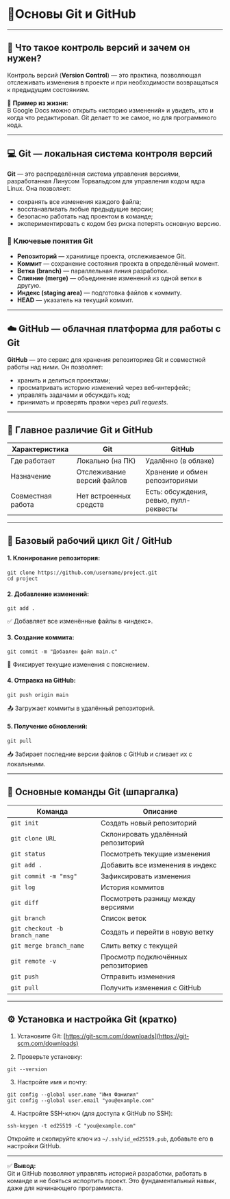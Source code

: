 # 🧩Основы Git и GitHub

---

## 🔹 Что такое контроль версий и зачем он нужен?

Контроль версий (**Version Control**) — это практика, позволяющая отслеживать изменения в проекте и при необходимости возвращаться к предыдущим состояниям.

📌 **Пример из жизни:**  
В Google Docs можно открыть «историю изменений» и увидеть, кто и когда что редактировал. Git делает то же самое, но для программного кода.

---

## 💻 Git — локальная система контроля версий

**Git** — это распределённая система управления версиями, разработанная Линусом Торвальдсом для управления кодом ядра Linux. Она позволяет:

- сохранять все изменения каждого файла;
- восстанавливать любые предыдущие версии;
- безопасно работать над проектом в команде;
- экспериментировать с кодом без риска потерять основную версию.

### 📂 Ключевые понятия Git

- **Репозиторий** — хранилище проекта, отслеживаемое Git.
- **Коммит** — сохранение состояния проекта в определённый момент.
- **Ветка (branch)** — параллельная линия разработки.
- **Слияние (merge)** — объединение изменений из одной ветки в другую.
- **Индекс (staging area)** — подготовка файлов к коммиту.
- **HEAD** — указатель на текущий коммит.

---

## ☁️ GitHub — облачная платформа для работы с Git

**GitHub** — это сервис для хранения репозиториев Git и совместной работы над ними. Он позволяет:

- хранить и делиться проектами;
- просматривать историю изменений через веб-интерфейс;
- управлять задачами и обсуждать код;
- принимать и проверять правки через *pull requests*.

---

## 🧠 Главное различие Git и GitHub

| Характеристика        | Git                                  | GitHub                                   |
|-----------------------|---------------------------------------|-------------------------------------------|
| Где работает          | Локально (на ПК)                      | Удалённо (в облаке)                        |
| Назначение            | Отслеживание версий файлов            | Хранение и обмен репозиториями            |
| Совместная работа     | Нет встроенных средств                | Есть: обсуждения, ревью, пулл-реквесты    |

---

## 🔁 Базовый рабочий цикл Git / GitHub

#### 1. Клонирование репозитория:
```
git clone https://github.com/username/project.git
cd project
```

#### 2. Добавление изменений:
```
git add .
```
✅ Добавляет все изменённые файлы в «индекс».

#### 3. Создание коммита:
```
git commit -m "Добавлен файл main.c"
```
📝 Фиксирует текущие изменения с пояснением.

#### 4. Отправка на GitHub:
```
git push origin main
```
📤 Загружает коммиты в удалённый репозиторий.

#### 5. Получение обновлений:
```
git pull
```
📥 Забирает последние версии файлов с GitHub и сливает их с локальными.

---

## 🧰 Основные команды Git (шпаргалка)

| Команда | Описание |
|--------|----------|
| `git init` | Создать новый репозиторий |
| `git clone URL` | Склонировать удалённый репозиторий |
| `git status` | Посмотреть текущие изменения |
| `git add .` | Добавить все изменения в индекс |
| `git commit -m "msg"` | Зафиксировать изменения |
| `git log` | История коммитов |
| `git diff` | Посмотреть разницу между версиями |
| `git branch` | Список веток |
| `git checkout -b branch_name` | Создать и перейти в новую ветку |
| `git merge branch_name` | Слить ветку с текущей |
| `git remote -v` | Просмотр подключённых репозиториев |
| `git push` | Отправить изменения |
| `git pull` | Получить изменения с GitHub |

---

## ⚙️ Установка и настройка Git (кратко)

1. Установите Git: [https://git-scm.com/downloads](https://git-scm.com/downloads)

2. Проверьте установку:
```
git --version
```
3. Настройте имя и почту:
```
git config --global user.name "Имя Фамилия"
git config --global user.email "you@example.com"
```

4. Настройте SSH-ключ (для доступа к GitHub по SSH):
```
ssh-keygen -t ed25519 -C "you@example.com"
```
Откройте и скопируйте ключ из `~/.ssh/id_ed25519.pub`, добавьте его в настройки GitHub.

---

✅ **Вывод:**  
Git и GitHub позволяют управлять историей разработки, работать в команде и не бояться испортить проект. Это фундаментальный навык, даже для начинающего программиста.
